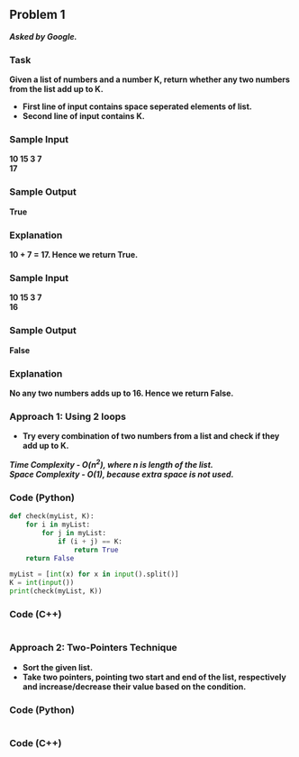 ## Problem 1
***Asked by Google.***

### Task
**Given a list of numbers and a number K, return whether any two numbers from the list add up to K.** 
- **First line of input contains space seperated elements of list.**  
- **Second line of input contains K.**
### Sample Input
**10 15 3 7**  
**17**
### Sample Output
**True**
### Explanation
**10 + 7 = 17. Hence we return True.**
### Sample Input
**10 15 3 7**  
**16**
### Sample Output
**False**
### Explanation
**No any two numbers adds up to 16. Hence we return False.**

### Approach 1: Using 2 loops
- **Try every combination of two numbers from a list and check if they add up to K.** 

***Time Complexity - O(n<sup>2</sup>), where n is length of the list.***  
***Space Complexity - O(1), because extra space is not used.***  
### Code (Python)
```python
def check(myList, K):
    for i in myList:
        for j in myList:
            if (i + j) == K:
                return True
    return False

myList = [int(x) for x in input().split()]
K = int(input())
print(check(myList, K))
```
### Code (C++)
```cpp
```
### Approach 2: Two-Pointers Technique
- **Sort the given list.**  
- **Take two pointers, pointing two start and end of the list, respectively and increase/decrease their value based on the condition.**
### Code (Python)
```python
```
### Code (C++)
```cpp
```
